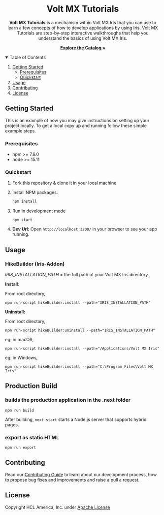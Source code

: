 
<br />
<p align="center">
  <h1 align="center">Volt MX Tutorials</h1>
  <p align="center">
   <b>Volt MX Tutorials</b> is a mechanism within Volt MX Iris that you can use to learn a few concepts of how to develop applications by using Iris. Volt MX Tutorials are step-by-step interactive walkthroughs that help you understand the basics of using Volt MX Iris.
  <br />
  </p>
  <p align="center"><a href="https://opensource.hcltechsw.com/volt-mx-tutorials/hikes"><strong>Explore the Catalog »</strong></a></p>
</p>

<!-- TABLE OF CONTENTS -->
<details open="open">
  <summary>Table of Contents</summary>
  <ol>
    <li>
      <a href="#getting-started">Getting Started</a>
      <ul>
        <li><a href="#prerequisites">Prerequisites</a></li>
        <li><a href="#quickstart">Quickstart</a></li>
      </ul>
    </li>
    <li><a href="#usage">Usage</a></li> 
    <li><a href="#contributing">Contributing</a></li>
    <li><a href="#license">License</a></li>
  </ol>
</details>

<!-- GETTING STARTED -->
## Getting Started

This is an example of how you may give instructions on setting up your project locally.
To get a local copy up and running follow these simple example steps.

### Prerequisites

* npm >= 7.6.0
* node >= 15.11

### Quickstart

1. Fork this repository & clone it in your local machine.
2. Install NPM packages.
   ```sh
   npm install
   ```
4. Run in development mode
   ```
   npm start
   ```

5. **Dev Url:**  Open `http://localhost:3200/` in your browser to see your app running.

<!-- USAGE EXAMPLES -->
## Usage

### HikeBuilder (Iris-Addon)

_IRIS_INSTALLATION_PATH_ =  the full path of your Volt MX Iris directory.

**Install:**

From root directory,

```node
npm run-script hikeBuilder:install --path="IRIS_INSTALLATION_PATH"
```

**Uninstall:**

From root directory,
```node
npm run-script hikeBuilder:uninstall --path="IRIS_INSTALLATION_PATH"
```
eg: in macOS,
```node
npm run-script hikeBuilder:install --path="/Applications/Volt MX Iris"
```

eg: in Windows,

```node
npm run-script hikeBuilder:install --path="C:\Program Files\Volt MX Iris"
```

## Production Build
  ###  builds the production application in the .next folder

```node
npm run build
```
After building, `next start` starts a Node.js server that supports hybrid pages.

  ### export as static HTML
```node
npm run export
```


<!-- CONTRIBUTING -->
## Contributing

Read our [Contributing Guide](/.github/CONTRIBUTING) to learn about our development process,  how to propose bug fixes and improvements and raise a pull a request.


<!-- LICENSE -->
## License

Copyright HCL America, Inc. under [Apache License](/LICENSE)

